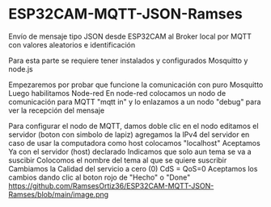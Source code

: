 # ESP32CAM-MQTT-JSON-Ramses
Envío de mensaje tipo JSON desde ESP32CAM al Broker local por MQTT con valores aleatorios e identificación

Para esta parte se requiere tener instalados y configurados Mosquitto y node.js

Empezaremos por probar que funcione la comunicación con puro Mosquitto
Luego habilitamos Node-red
En node-red colocamos un nodo de comunicación para MQTT "mqtt in"
y lo enlazamos a un nodo "debug" para ver la recepción del mensaje

Para configurar el nodo de MQTT, 
  damos doble clic en el nodo
  editamos el servidor (boton con simbolo de lapiz)
    agregamos la IPv4 del servidor
    en caso de usar la computadora como host colocamos "localhost" 
    Aceptamos
  Ya con el servidor (host) declarado 
      Indicamos que solo aun tema se va a suscibir
      Colocomos el nombre del tema al que se quiere suscribir
  Cambiamos la Calidad del servicio a cero (0) CdS = QoS=0
Aceptamos los cambios dando clic al boton rojo de "Hecho" o "Done"
https://github.com/RamsesOrtiz36/ESP32CAM-MQTT-JSON-Ramses/blob/main/image.png
